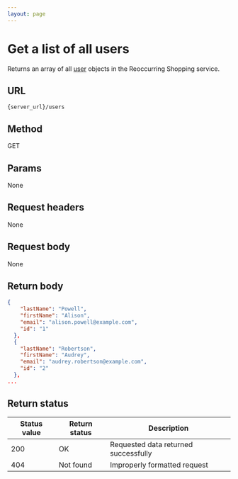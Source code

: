 ```yaml
---
layout: page
---
```

# Get a list of all users

Returns an array of all [user](users.md) objects in the Reoccurring Shopping service.

## URL

```shell
{server_url}/users
```

## Method

GET

## Params

None

## Request headers

None

## Request body

None

## Return body

```json
{
    "lastName": "Powell",
    "firstName": "Alison",
    "email": "alison.powell@example.com",
    "id": "1"
  },
  {
    "lastName": "Robertson",
    "firstName": "Audrey",
    "email": "audrey.robertson@example.com",
    "id": "2"
  },
...
```

## Return status

| Status value | Return status | Description |
| ------------- | ----------- | ----------- |
| 200 | OK | Requested data returned successfully |
| 404| Not found | Improperly formatted request |
